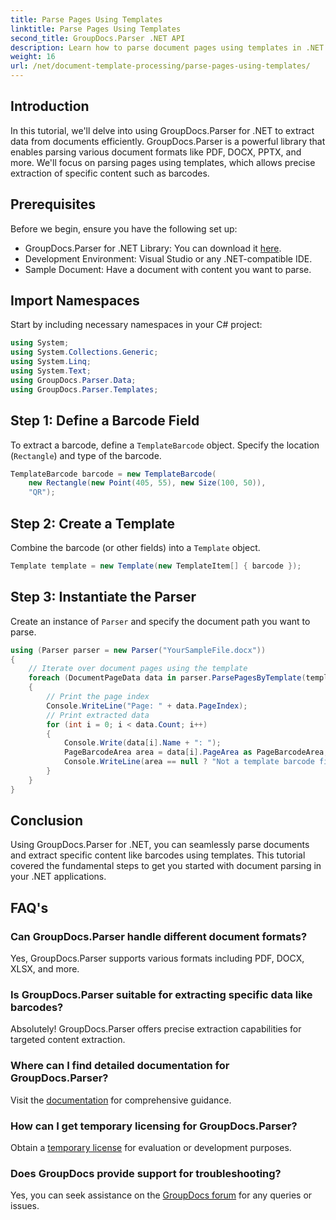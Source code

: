 ```yaml
---
title: Parse Pages Using Templates
linktitle: Parse Pages Using Templates
second_title: GroupDocs.Parser .NET API
description: Learn how to parse document pages using templates in .NET with GroupDocs.Parser. Extract specific content efficiently for your applications.
weight: 16
url: /net/document-template-processing/parse-pages-using-templates/
---
```

## Introduction
In this tutorial, we'll delve into using GroupDocs.Parser for .NET to extract data from documents efficiently. GroupDocs.Parser is a powerful library that enables parsing various document formats like PDF, DOCX, PPTX, and more. We'll focus on parsing pages using templates, which allows precise extraction of specific content such as barcodes.
## Prerequisites
Before we begin, ensure you have the following set up:
- GroupDocs.Parser for .NET Library: You can download it [here](https://releases.groupdocs.com/parser/net/).
- Development Environment: Visual Studio or any .NET-compatible IDE.
- Sample Document: Have a document with content you want to parse.

## Import Namespaces
Start by including necessary namespaces in your C# project:
```csharp
using System;
using System.Collections.Generic;
using System.Linq;
using System.Text;
using GroupDocs.Parser.Data;
using GroupDocs.Parser.Templates;
```
## Step 1: Define a Barcode Field
To extract a barcode, define a `TemplateBarcode` object. Specify the location (`Rectangle`) and type of the barcode.
```csharp
TemplateBarcode barcode = new TemplateBarcode(
    new Rectangle(new Point(405, 55), new Size(100, 50)),
    "QR");
```
## Step 2: Create a Template
Combine the barcode (or other fields) into a `Template` object.
```csharp
Template template = new Template(new TemplateItem[] { barcode });
```
## Step 3: Instantiate the Parser
Create an instance of `Parser` and specify the document path you want to parse.
```csharp
using (Parser parser = new Parser("YourSampleFile.docx"))
{
    // Iterate over document pages using the template
    foreach (DocumentPageData data in parser.ParsePagesByTemplate(template))
    {
        // Print the page index
        Console.WriteLine("Page: " + data.PageIndex);
        // Print extracted data
        for (int i = 0; i < data.Count; i++)
        {
            Console.Write(data[i].Name + ": ");
            PageBarcodeArea area = data[i].PageArea as PageBarcodeArea;
            Console.WriteLine(area == null ? "Not a template barcode field" : area.Value);
        }
    }
}
```

## Conclusion
Using GroupDocs.Parser for .NET, you can seamlessly parse documents and extract specific content like barcodes using templates. This tutorial covered the fundamental steps to get you started with document parsing in your .NET applications.

## FAQ's
### Can GroupDocs.Parser handle different document formats?
Yes, GroupDocs.Parser supports various formats including PDF, DOCX, XLSX, and more.
### Is GroupDocs.Parser suitable for extracting specific data like barcodes?
Absolutely! GroupDocs.Parser offers precise extraction capabilities for targeted content extraction.
### Where can I find detailed documentation for GroupDocs.Parser?
Visit the [documentation](https://tutorials.groupdocs.com/parser/net/) for comprehensive guidance.
### How can I get temporary licensing for GroupDocs.Parser?
Obtain a [temporary license](https://purchase.groupdocs.com/temporary-license/) for evaluation or development purposes.
### Does GroupDocs provide support for troubleshooting?
Yes, you can seek assistance on the [GroupDocs forum](https://forum.groupdocs.com/c/parser/17) for any queries or issues.

